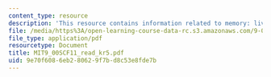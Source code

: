 ```yaml
---
content_type: resource
description: 'This resource contains information related to memory: living with yesterday.'
file: /media/https%3A/open-learning-course-data-rc.s3.amazonaws.com/9-00sc-introduction-to-psychology-fall-2011/9e70f6086eb280629f7bd8c53e8fde7b_MIT9_00SCF11_read_kr5.pdf
file_type: application/pdf
resourcetype: Document
title: MIT9_00SCF11_read_kr5.pdf
uid: 9e70f608-6eb2-8062-9f7b-d8c53e8fde7b
---
```

